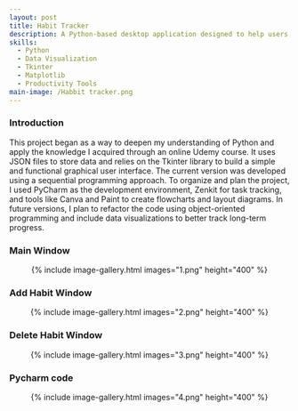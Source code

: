 ```yaml
---
layout: post
title: Habit Tracker
description: A Python-based desktop application designed to help users build consistency by tracking their daily habits. It allows easy habit creation, deletion, and visualization of weekly and monthly progress through dynamic line graphs. This project was developed as a personal productivity tool and showcases my skills in data handling, UI design, and performance tracking logic. While the current version is fully functional and used daily, it is still a work in progress and new features are planned for future updates.
skills: 
  - Python
  - Data Visualization
  - Tkinter
  - Matplotlib
  - Productivity Tools
main-image: /Habbit tracker.png
---
```



### Introduction
This project began as a way to deepen my understanding of Python and apply the knowledge I acquired through an online Udemy course. It uses JSON files to store data and relies on the Tkinter library to build a simple and functional graphical user interface. The current version was developed using a sequential programming approach. To organize and plan the project, I used PyCharm as the development environment, Zenkit for task tracking, and tools like Canva and Paint to create flowcharts and layout diagrams. In future versions, I plan to refactor the code using object-oriented programming and include data visualizations to better track long-term progress.

### Main Window
<div style="text-align: center;">
  {% include image-gallery.html images="1.png" height="400" %}
</div>

### Add Habit Window
<div style="text-align: center;">
  {% include image-gallery.html images="2.png" height="400" %}
</div>

### Delete Habit Window
<div style="text-align: center;">
  {% include image-gallery.html images="3.png" height="400" %}
</div>

### Pycharm code 
<div style="text-align: center;">
  {% include image-gallery.html images="4.png" height="400" %}
</div>
